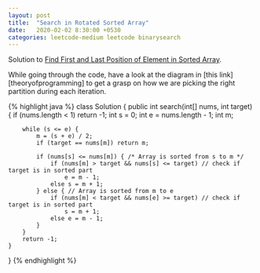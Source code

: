 ```yaml
---
layout: post
title:  "Search in Rotated Sorted Array"
date:   2020-02-02 8:30:00 +0530
categories: leetcode-medium leetcode binarysearch
---
```


Solution to [Find First and Last Position of Element in Sorted Array][leetcode].

While going through the code, have a look at the diagram in [this link][theoryofprogramming] to get a grasp on how we are picking the right partition during each iteration.  

{% highlight java %}
class Solution {
    public int search(int[] nums, int target) {
        if (nums.length < 1) return -1;
        int s = 0;
        int e = nums.length - 1;
        int m;

        while (s <= e) {
            m = (s + e) / 2;
            if (target == nums[m]) return m;

            if (nums[s] <= nums[m]) { /* Array is sorted from s to m */
                if (nums[m] > target && nums[s] <= target) // check if target is in sorted part
                    e = m - 1;
                else s = m + 1;
            } else { // Array is sorted from m to e
                if (nums[m] < target && nums[e] >= target) // check if target is in sorted part
                    s = m + 1;
                else e = m - 1;
            }
        }
        return -1;
    }
}
{% endhighlight %}

[leetcode]: https://leetcode.com/problems/search-in-rotated-sorted-array/
